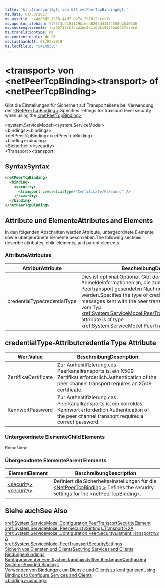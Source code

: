 ```yaml
---
title: '&lt;transport&gt; von &lt;netPeerTcpBinding&gt;'
ms.date: 03/30/2017
ms.assetid: c44d86d2-1160-44d7-9c7a-297b12eccc7f
ms.openlocfilehash: 9793f3ce101129b1eea8202d41104555e2b16536
ms.sourcegitcommit: 4ac80713f6faa220e5a119d5165308a58f7ccdc8
ms.translationtype: MT
ms.contentlocale: de-DE
ms.lasthandoff: 01/09/2019
ms.locfileid: "54149383"
---
```

# <a name="lttransportgt-of-ltnetpeertcpbindinggt"></a><span data-ttu-id="624c8-102">&lt;transport&gt; von &lt;netPeerTcpBinding&gt;</span><span class="sxs-lookup"><span data-stu-id="624c8-102">&lt;transport&gt; of &lt;netPeerTcpBinding&gt;</span></span>
<span data-ttu-id="624c8-103">Gibt die Einstellungen für Sicherheit auf Transportebene bei Verwendung der [ \<NetPeerTcpBinding >](../../../../../docs/framework/configure-apps/file-schema/wcf/netpeertcpbinding.md).</span><span class="sxs-lookup"><span data-stu-id="624c8-103">Specifies settings for transport level security when using the [\<netPeerTcpBinding>](../../../../../docs/framework/configure-apps/file-schema/wcf/netpeertcpbinding.md).</span></span>  
  
 <span data-ttu-id="624c8-104">\<system.ServiceModel></span><span class="sxs-lookup"><span data-stu-id="624c8-104">\<system.ServiceModel></span></span>  
<span data-ttu-id="624c8-105">\<bindings></span><span class="sxs-lookup"><span data-stu-id="624c8-105">\<bindings></span></span>  
<span data-ttu-id="624c8-106">\<netPeerTcpBinding></span><span class="sxs-lookup"><span data-stu-id="624c8-106">\<netPeerTcpBinding></span></span>  
<span data-ttu-id="624c8-107">\<binding></span><span class="sxs-lookup"><span data-stu-id="624c8-107">\<binding></span></span>  
<span data-ttu-id="624c8-108">\<Sicherheit ></span><span class="sxs-lookup"><span data-stu-id="624c8-108">\<security></span></span>  
<span data-ttu-id="624c8-109">\<Transport ></span><span class="sxs-lookup"><span data-stu-id="624c8-109">\<transport></span></span>  
  
## <a name="syntax"></a><span data-ttu-id="624c8-110">Syntax</span><span class="sxs-lookup"><span data-stu-id="624c8-110">Syntax</span></span>  
  
```xml  
<netPeerTcpBinding>
  <binding>
    <security>
      <transport credentialType="Certificate/Password" />
    </security>
  </binding>
</netPeerTcpBinding>
```  
  
## <a name="attributes-and-elements"></a><span data-ttu-id="624c8-111">Attribute und Elemente</span><span class="sxs-lookup"><span data-stu-id="624c8-111">Attributes and Elements</span></span>  
 <span data-ttu-id="624c8-112">In den folgenden Abschnitten werden Attribute, untergeordnete Elemente sowie übergeordnete Elemente beschrieben.</span><span class="sxs-lookup"><span data-stu-id="624c8-112">The following sections describe attributes, child elements, and parent elements</span></span>  
  
### <a name="attributes"></a><span data-ttu-id="624c8-113">Attribute</span><span class="sxs-lookup"><span data-stu-id="624c8-113">Attributes</span></span>  
  
|<span data-ttu-id="624c8-114">Attribut</span><span class="sxs-lookup"><span data-stu-id="624c8-114">Attribute</span></span>|<span data-ttu-id="624c8-115">Beschreibung</span><span class="sxs-lookup"><span data-stu-id="624c8-115">Description</span></span>|  
|---------------|-----------------|  
|<span data-ttu-id="624c8-116">credentialType</span><span class="sxs-lookup"><span data-stu-id="624c8-116">credentialType</span></span>|<span data-ttu-id="624c8-117">Dies ist optional.</span><span class="sxs-lookup"><span data-stu-id="624c8-117">Optional.</span></span> <span data-ttu-id="624c8-118">Gibt den Typ von Anmeldeinformationen an, die zum Überprüfen von über den Peertransport gesendeten Nachrichten verwendet werden.</span><span class="sxs-lookup"><span data-stu-id="624c8-118">Specifies the type of credentials used to verify messages sent with the peer transport.</span></span> <span data-ttu-id="624c8-119">Dieses Attribut ist vom Typ <xref:System.ServiceModel.PeerTransportCredentialType>.</span><span class="sxs-lookup"><span data-stu-id="624c8-119">This attribute is of type <xref:System.ServiceModel.PeerTransportCredentialType>.</span></span>|  
  
## <a name="credentialtype-attribute"></a><span data-ttu-id="624c8-120">credentialType-Attribut</span><span class="sxs-lookup"><span data-stu-id="624c8-120">credentialType Attribute</span></span>  
  
|<span data-ttu-id="624c8-121">Wert</span><span class="sxs-lookup"><span data-stu-id="624c8-121">Value</span></span>|<span data-ttu-id="624c8-122">Beschreibung</span><span class="sxs-lookup"><span data-stu-id="624c8-122">Description</span></span>|  
|-----------|-----------------|  
|<span data-ttu-id="624c8-123">Zertifikat</span><span class="sxs-lookup"><span data-stu-id="624c8-123">Certificate</span></span>|<span data-ttu-id="624c8-124">Zur Authentifizierung des Peerkanaltransports ist ein X509-Zertifikat erforderlich.</span><span class="sxs-lookup"><span data-stu-id="624c8-124">Authentication of the peer channel transport requires an X509 certificate.</span></span>|  
|<span data-ttu-id="624c8-125">Kennwort</span><span class="sxs-lookup"><span data-stu-id="624c8-125">Password</span></span>|<span data-ttu-id="624c8-126">Zur Authentifizierung des Peerkanaltransports ist ein korrektes Kennwort erforderlich.</span><span class="sxs-lookup"><span data-stu-id="624c8-126">Authentication of the peer channel transport requires a correct password.</span></span>|  
  
### <a name="child-elements"></a><span data-ttu-id="624c8-127">Untergeordnete Elemente</span><span class="sxs-lookup"><span data-stu-id="624c8-127">Child Elements</span></span>  
 <span data-ttu-id="624c8-128">Keine</span><span class="sxs-lookup"><span data-stu-id="624c8-128">None</span></span>  
  
### <a name="parent-elements"></a><span data-ttu-id="624c8-129">Übergeordnete Elemente</span><span class="sxs-lookup"><span data-stu-id="624c8-129">Parent Elements</span></span>  
  
|<span data-ttu-id="624c8-130">Element</span><span class="sxs-lookup"><span data-stu-id="624c8-130">Element</span></span>|<span data-ttu-id="624c8-131">Beschreibung</span><span class="sxs-lookup"><span data-stu-id="624c8-131">Description</span></span>|  
|-------------|-----------------|  
|[<span data-ttu-id="624c8-132">\<security></span><span class="sxs-lookup"><span data-stu-id="624c8-132">\<security></span></span>](../../../../../docs/framework/configure-apps/file-schema/wcf/security-of-netpeerbinding.md)|<span data-ttu-id="624c8-133">Definiert die Sicherheitseinstellungen für die [ \<NetPeerTcpBinding >](../../../../../docs/framework/configure-apps/file-schema/wcf/netpeertcpbinding.md).</span><span class="sxs-lookup"><span data-stu-id="624c8-133">Defines the security settings for the [\<netPeerTcpBinding>](../../../../../docs/framework/configure-apps/file-schema/wcf/netpeertcpbinding.md).</span></span>|  
  
## <a name="see-also"></a><span data-ttu-id="624c8-134">Siehe auch</span><span class="sxs-lookup"><span data-stu-id="624c8-134">See Also</span></span>  
 <xref:System.ServiceModel.Configuration.PeerTransportSecurityElement>  
 <xref:System.ServiceModel.PeerSecuritySettings.Transport%2A>  
 <xref:System.ServiceModel.Configuration.PeerSecurityElement.Transport%2A>  
 <xref:System.ServiceModel.PeerTransportSecuritySettings>  
 [<span data-ttu-id="624c8-135">Sichern von Diensten und Clients</span><span class="sxs-lookup"><span data-stu-id="624c8-135">Securing Services and Clients</span></span>](../../../../../docs/framework/wcf/feature-details/securing-services-and-clients.md)  
 [<span data-ttu-id="624c8-136">Bindungen</span><span class="sxs-lookup"><span data-stu-id="624c8-136">Bindings</span></span>](../../../../../docs/framework/wcf/bindings.md)  
 [<span data-ttu-id="624c8-137">Konfigurieren der vom System bereitgestellten Bindungen</span><span class="sxs-lookup"><span data-stu-id="624c8-137">Configuring System-Provided Bindings</span></span>](../../../../../docs/framework/wcf/feature-details/configuring-system-provided-bindings.md)  
 [<span data-ttu-id="624c8-138">Verwenden von Bindungen, um Dienste und Clients zu konfigurieren</span><span class="sxs-lookup"><span data-stu-id="624c8-138">Using Bindings to Configure Services and Clients</span></span>](../../../../../docs/framework/wcf/using-bindings-to-configure-services-and-clients.md)  
 [<span data-ttu-id="624c8-139">\<binding></span><span class="sxs-lookup"><span data-stu-id="624c8-139">\<binding></span></span>](../../../../../docs/framework/misc/binding.md)
